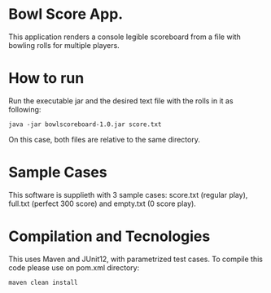 # Bowl Score App.

This application renders a console legible scoreboard from a file with bowling rolls for multiple players.

# How to run

Run the executable jar and the desired text file with the rolls in it as following:

```console
java -jar bowlscoreboard-1.0.jar score.txt
```
On this case, both files are relative to the same directory.

# Sample Cases

This software is supplieth with 3 sample cases: score.txt (regular play), full.txt (perfect 300 score) and empty.txt (0 score play).

# Compilation and Tecnologies

This uses Maven and JUnit12, with parametrized test cases. To compile this code please use on pom.xml directory: 

```console
maven clean install
```
